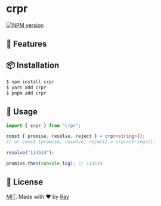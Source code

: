 # crpr

[![NPM version](https://img.shields.io/npm/v/crpr?color=a1b858&label=)](https://www.npmjs.com/package/crpr)

## 💎 Features

## 📦 Installation

```bash
$ npm install crpr
$ yarn add crpr
$ pnpm add crpr
```

## 🚀 Usage

```ts
import { crpr } from "crpr";

const { promise, resolve, reject } = crpr<string>();
// or const [promise, resolve, reject] = crpr<string>();

resolve("114514");

promise.then(console.log); // 114514
```

## 📝 License

[MIT](./LICENSE). Made with ❤️ by [Ray](https://github.com/so1ve)
